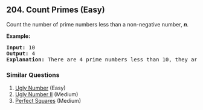 <!--|This file generated by command(leetcode description); DO NOT EDIT.    |-->
<!--+----------------------------------------------------------------------+-->
<!--|@author    Openset <openset.wang@gmail.com>                           |-->
<!--|@link      https://github.com/openset                                 |-->
<!--|@home      https://github.com/openset/leetcode                        |-->
<!--+----------------------------------------------------------------------+-->

## 204. Count Primes (Easy)

<p>Count the number of prime numbers less than a non-negative number, <b><i>n</i></b>.</p>

<p><strong>Example:</strong></p>

<pre>
<strong>Input:</strong> 10
<strong>Output:</strong> 4
<strong>Explanation:</strong> There are 4 prime numbers less than 10, they are 2, 3, 5, 7.
</pre>

### Similar Questions
  1. [Ugly Number](https://github.com/openset/leetcode/tree/master/solution/ugly-number) (Easy)
  1. [Ugly Number II](https://github.com/openset/leetcode/tree/master/solution/ugly-number-ii) (Medium)
  1. [Perfect Squares](https://github.com/openset/leetcode/tree/master/solution/perfect-squares) (Medium)
